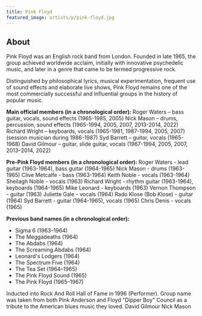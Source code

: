 ```yaml
---
title: Pink Floyd
featured_image: artists/p/pink-floyd.jpg
---
```

## About

Pink Floyd was an English rock band from London. Founded in late 1965, the group achieved worldwide acclaim, initially with innovative psychedelic music, and later in a genre that came to be termed progressive rock.

Distinguished by philosophical lyrics, musical experimentation, frequent use of sound effects and elaborate live shows, Pink Floyd remains one of the most commercially successful and influential groups in the history of popular music.

**Main official members (in a chronological order):**
Roger Waters – bass guitar, vocals, sound effects (1965-1985, 2005)
Nick Mason – drums, percussion, sound effects (1965-1994, 2005, 2007, 2013-2014, 2022)
Richard Wright – keyboards, vocals (1965-1981, 1987-1994, 2005, 2007) (session musician during 1986-1987)
Syd Barrett – guitar, vocals (1965-1968)
David Gilmour – guitar, slide guitar, vocals (1967-1994, 2005, 2007, 2013–2014, 2022)

**Pre-Pink Floyd members (in a chronological order):**
Roger Waters - lead guitar (1963-1964), bass guitar (1964-1965)
Nick Mason - drums (1963-1965)
Clive Metcalfe - bass (1963-1964)
Keith Noble - vocals (1963-1964)
Sheilagh Noble - vocals (1963)
Richard Wright - rhythm guitar (1963-1964), keyboards (1964-1965)
Mike Leonard - keyboards (1963)
Vernon Thompson - guitar (1963)
Juliette Gale - vocals (1964)
Rado Klose (Bob Klose) - guitar (1964)
Syd Barrett - guitar (1964-1965), vocals (1965)
Chris Denis - vocals (1965)

**Previous band names (in a chronological order):**
* Sigma 6 (1963–1964)
* The Meggadeaths (1964)
* The Abdabs (1964)
* The Screaming Abdabs (1964)
* Leonard's Lodgers (1964)
* The Spectrum Five (1964)
* The Tea Set (1964–1965)
* The Pink Floyd Sound (1965)
* The Pink Floyd (1965–1967)

Inducted into Rock And Roll Hall of Fame in 1996 (Performer).
Group name was taken from both Pink Anderson and Floyd "Dipper Boy" Council as a tribute to the American blues music they loved.
David Gilmour
Nick Mason
